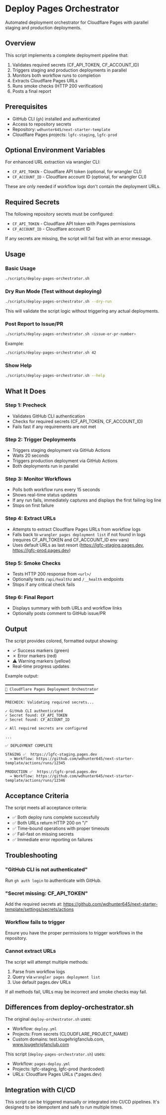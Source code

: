 # Deploy Pages Orchestrator

Automated deployment orchestrator for Cloudflare Pages with parallel staging and production deployments.

## Overview

This script implements a complete deployment pipeline that:
1. Validates required secrets (CF_API_TOKEN, CF_ACCOUNT_ID)
2. Triggers staging and production deployments in parallel
3. Monitors both workflow runs to completion
4. Extracts Cloudflare Pages URLs
5. Runs smoke checks (HTTP 200 verification)
6. Posts a final report

## Prerequisites

- GitHub CLI (`gh`) installed and authenticated
- Access to repository secrets
- Repository: `wdhunter645/next-starter-template`
- Cloudflare Pages projects: `lgfc-staging`, `lgfc-prod`

## Optional Environment Variables

For enhanced URL extraction via wrangler CLI:
- `CF_API_TOKEN` - Cloudflare API token (optional, for wrangler CLI)
- `CF_ACCOUNT_ID` - Cloudflare account ID (optional, for wrangler CLI)

These are only needed if workflow logs don't contain the deployment URLs.

## Required Secrets

The following repository secrets must be configured:
- `CF_API_TOKEN` - Cloudflare API token with Pages permissions
- `CF_ACCOUNT_ID` - Cloudflare account ID

If any secrets are missing, the script will fail fast with an error message.

## Usage

### Basic Usage

```bash
./scripts/deploy-pages-orchestrator.sh
```

### Dry Run Mode (Test without deploying)

```bash
./scripts/deploy-pages-orchestrator.sh --dry-run
```

This will validate the script logic without triggering any actual deployments.

### Post Report to Issue/PR

```bash
./scripts/deploy-pages-orchestrator.sh <issue-or-pr-number>
```

Example:
```bash
./scripts/deploy-pages-orchestrator.sh 42
```

### Show Help

```bash
./scripts/deploy-pages-orchestrator.sh --help
```

## What It Does

### Step 1: Precheck
- Validates GitHub CLI authentication
- Checks for required secrets (CF_API_TOKEN, CF_ACCOUNT_ID)
- Fails fast if any requirements are not met

### Step 2: Trigger Deployments
- Triggers staging deployment via GitHub Actions
- Waits 20 seconds
- Triggers production deployment via GitHub Actions
- Both deployments run in parallel

### Step 3: Monitor Workflows
- Polls both workflow runs every 15 seconds
- Shows real-time status updates
- If any run fails, immediately captures and displays the first failing log line
- Stops on first failure

### Step 4: Extract URLs
- Attempts to extract Cloudflare Pages URLs from workflow logs
- Falls back to `wrangler pages deployment list` if not found in logs (requires CF_API_TOKEN and CF_ACCOUNT_ID env vars)
- Uses default URLs as last resort (https://lgfc-staging.pages.dev, https://lgfc-prod.pages.dev)

### Step 5: Smoke Checks
- Tests HTTP 200 response from `<url>/`
- Optionally tests `/api/healthz` and `/__health` endpoints
- Stops if any critical check fails

### Step 6: Final Report
- Displays summary with both URLs and workflow links
- Optionally posts comment to GitHub issue/PR

## Output

The script provides colored, formatted output showing:
- ✓ Success markers (green)
- ✗ Error markers (red)
- ⚠ Warning markers (yellow)
- Real-time progress updates

Example output:
```
━━━━━━━━━━━━━━━━━━━━━━━━━━━━━━━━━━━━━━━━
🚀 Cloudflare Pages Deployment Orchestrator
━━━━━━━━━━━━━━━━━━━━━━━━━━━━━━━━━━━━━━━━

PRECHECK: Validating required secrets...

✓ GitHub CLI authenticated
✓ Secret found: CF_API_TOKEN
✓ Secret found: CF_ACCOUNT_ID

✓ All required secrets are configured

...

✅ DEPLOYMENT COMPLETE

STAGING ✅  https://lgfc-staging.pages.dev
  → Workflow: https://github.com/wdhunter645/next-starter-template/actions/runs/12345

PRODUCTION ✅  https://lgfc-prod.pages.dev
  → Workflow: https://github.com/wdhunter645/next-starter-template/actions/runs/12346
```

## Acceptance Criteria

The script meets all acceptance criteria:
- ✅ Both deploy runs complete successfully
- ✅ Both URLs return HTTP 200 on "/"
- ✅ Time-bound operations with proper timeouts
- ✅ Fail-fast on missing secrets
- ✅ Immediate error reporting on failures

## Troubleshooting

### "GitHub CLI is not authenticated"
Run `gh auth login` to authenticate with GitHub.

### "Secret missing: CF_API_TOKEN"
Add the required secrets at:
https://github.com/wdhunter645/next-starter-template/settings/secrets/actions

### Workflow fails to trigger
Ensure you have the proper permissions to trigger workflows in the repository.

### Cannot extract URLs
The script will attempt multiple methods:
1. Parse from workflow logs
2. Query via `wrangler pages deployment list`
3. Use default pages.dev URLs

If all methods fail, URLs may be incorrect and smoke checks may fail.

## Differences from deploy-orchestrator.sh

The original `deploy-orchestrator.sh` uses:
- Workflow: `deploy.yml`
- Projects: From secrets (CLOUDFLARE_PROJECT_NAME)
- Custom domains: test.lougehrigfanclub.com, www.lougehrigfanclub.com

This script (`deploy-pages-orchestrator.sh`) uses:
- Workflow: `pages-deploy.yml`
- Projects: lgfc-staging, lgfc-prod (hardcoded)
- URLs: Cloudflare Pages URLs (*.pages.dev)

## Integration with CI/CD

This script can be triggered manually or integrated into CI/CD pipelines. It's designed to be idempotent and safe to run multiple times.
